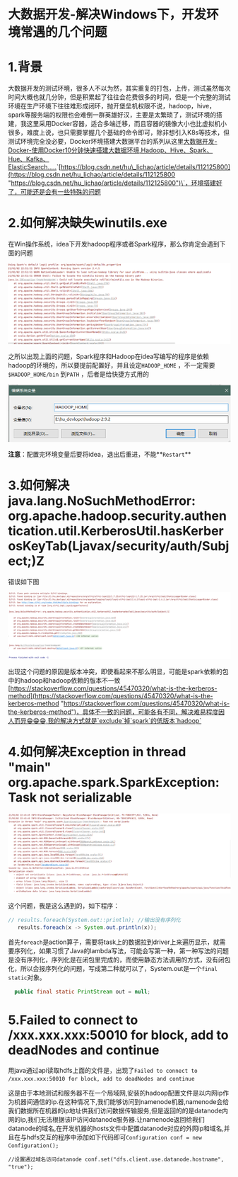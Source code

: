 # 大数据开发-解决Windows下，开发环境常遇的几个问题

# 1.背景

大数据开发的测试环境，很多人不以为然，其实重复的打包，上传，测试虽然每次时间大概也就几分钟，但是积累起了往往会花费很多的时间，但是一个完整的测试环境在生产环境下往往难形成闭环，抛开堡垒机权限不说，hadoop，hive，spark等服务端的权限也会难倒一群英雄好汉，主要是太繁琐了，测试环境的搭建，我这里采用Docker容器，适合多端迁移，而且容器的镜像大小也比虚拟机小很多，难度上说，也只需要掌握几个基础的命令即可，除非想引入K8s等技术，但测试环境完全没必要，Docker环境搭建大数据平台的系列从这里[大数据开发-Docker-使用Docker10分钟快速搭建大数据环境,Hadoop、Hive、Spark、Hue、Kafka、ElasticSearch.....](大数据开发-Docker-使用Docker10分钟快速搭建大数据环境,Hadoop、Hive、Spa_gYBiPQj42ryu5qSBiff5kb.md "大数据开发-Docker-使用Docker10分钟快速搭建大数据环境,Hadoop、Hive、Spark、Hue、Kafka、ElasticSearch.....")\`[https://blog.csdn.net/hu\_lichao/article/details/112125800](https://blog.csdn.net/hu_lichao/article/details/112125800 "https://blog.csdn.net/hu_lichao/article/details/112125800")\`，环境搭建好了，可能还是会有一些特殊的问题

# 2.如何解决缺失winutils.exe

在Win操作系统，idea下开发hadoop程序或者Spark程序，那么你肯定会遇到下面的问题

![](image/image_Y4-luDqmW2.png)

之所以出现上面的问题，Spark程序和Hadoop在idea写编写的程序是依赖hadoop的环境的，所以要提前配置好，并且设定`HADOOP_HOME` ，不一定需要`$HADOOP_HOME/bin` 到`PATH` ，后者是给快捷方式用的

![](image/image_9z6kqRFIIU.png)

**注意**：配置完环境变量后要将idea，退出后重进，不能**`Restart`**

# 3.如何解决java.lang.NoSuchMethodError: org.apache.hadoop.security.authentication.util.KerberosUtil.hasKerberosKeyTab(Ljavax/security/auth/Subject;)Z

错误如下图

![](image/image_C-H4PGNZuX.png)

出现这个问题的原因是版本冲突，即使看起来不那么明显，可能是spark依赖的包中的hadoop和hadoop依赖的版本不一致[https://stackoverflow.com/questions/45470320/what-is-the-kerberos-method](https://stackoverflow.com/questions/45470320/what-is-the-kerberos-method "https://stackoverflow.com/questions/45470320/what-is-the-kerberos-method")，具体不一致的问题，可能各有不同，解决难易程度因人而异😁😁😁,我的解决方式就是`exclude`掉`spark`的低版本`hadoop`

# 4.如何解决Exception in thread "main" org.apache.spark.SparkException: Task not serializable

![](image/image_d5MlcQNFuO.png)

这个问题，我是这么遇到的，如下程序：

```java
// results.foreach(System.out::println); //输出没有序列化
   results.foreach(x -> System.out.println(x));

```

首先`foreach`是action算子，需要将task上的数据拉到driver上来遍历显示，就需要序列化，如果习惯了Java的lambda写法，可能会写第一种，第一种写法的问题是没有序列化，序列化是在闭包里完成的，而使用静态方法调用的方式，没有闭包化，所以会报序列化的问题，写成第二种就可以了，System.out是一个`final static`对象。

```java
  public final static PrintStream out = null;
```

# 5.Failed to connect to /xxx.xxx.xxx:50010 for block, add to deadNodes and continue

用java通过api读取hdfs上面的文件是，出现了`Failed to connect to /xxx.xxx.xxx:50010 for block, add to deadNodes and continue`

这是由于本地测试和服务器不在一个局域网,安装的hadoop配置文件是以内网ip作为机器间通信的ip.在这种情况下,我们能够访问到namenode机器,namenode会给我们数据所在机器的ip地址供我们访问数据传输服务,但是返回的的是datanode内网的ip,我们无法根据该IP访问datanode服务器.让namenode返回给我们datanode的域名,在开发机器的hosts文件中配置datanode对应的外网ip和域名,并且在与hdfs交互的程序中添加如下代码即可`Configuration conf = new Configuration(); `

`//设置通过域名访问datanode conf.set("dfs.client.use.datanode.hostname", "true");`


